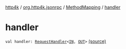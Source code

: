 [http4k](../../index.md) / [org.http4k.jsonrpc](../index.md) / [MethodMapping](index.md) / [handler](./handler.md)

# handler

`val handler: `[`RequestHandler`](../-request-handler.md)`<`[`IN`](index.md#IN)`, `[`OUT`](index.md#OUT)`>` [(source)](https://github.com/http4k/http4k/blob/master/http4k-jsonrpc/src/main/kotlin/org/http4k/jsonrpc/JsonRpcService.kt#L102)